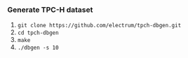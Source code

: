 ### Generate TPC-H dataset
1. `git clone https://github.com/electrum/tpch-dbgen.git`
2. `cd tpch-dbgen`
3. `make`
4. `./dbgen -s 10`
